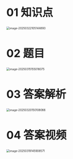 # 01 知识点

<img src="https://cvp.oss-cn-shanghai.aliyuncs.com/202503221051165.png" alt="image-20250322105144893" style="zoom:50%;" />



# 02 题目

<img src="https://cvp.oss-cn-shanghai.aliyuncs.com/202503151550143.png" alt="image-20250315155016075" style="zoom:50%;" />





# 03 答案解析

<img src="https://cvp.oss-cn-shanghai.aliyuncs.com/202503201501201.png" alt="image-20250320150108066" style="zoom:50%;" />







# 04 答案视频

<img src="https://cvp.oss-cn-shanghai.aliyuncs.com/202503191459639.png" alt="image-20250319145908571" style="zoom:50%;" />
